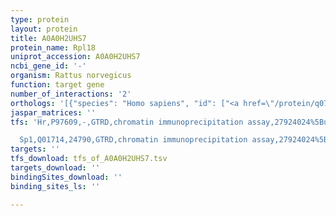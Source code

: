 ```yaml
---
type: protein
layout: protein
title: A0A0H2UHS7
protein_name: Rpl18
uniprot_accession: A0A0H2UHS7
ncbi_gene_id: '-'
organism: Rattus norvegicus
function: target gene
number_of_interactions: '2'
orthologs: '[{"species": "Homo sapiens", "id": ["<a href=\"/protein/q07020\">Q07020</a>"]}, {"species": "Danio rerio", "id": ["<a href=\"/protein/q6dgl0\">Q6DGL0</a>"]}, {"species": "Mus musculus", "id": ["<a href=\"/protein/p35980\">P35980</a>"]}, {"species": "Caenorhabditis elegans", "id": ["<a href=\"/protein/o45946\">O45946</a>"]}, {"species": "Drosophila melanogaster", "id": ["<a href=\"/protein/q9vs34\">Q9VS34</a>"]}, {"species": "Saccharomyces cerevisiae", "id": ["<a href=\"/protein/p0cx49\">P0CX49</a>"]}]'
jaspar_matrices: ''
tfs: 'Hr,P97609,-,GTRD,chromatin immunoprecipitation assay,27924024%5Buid%5D,No

  Sp1,Q01714,24790,GTRD,chromatin immunoprecipitation assay,27924024%5Buid%5D,No'
targets: ''
tfs_download: tfs_of_A0A0H2UHS7.tsv
targets_download: ''
bindingSites_download: ''
binding_sites_ls: ''

---
```

